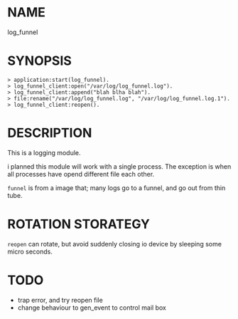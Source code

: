 NAME
====

log_funnel

SYNOPSIS
========

    > application:start(log_funnel).
    > log_funnel_client:open("/var/log/log_funnel.log").
    > log_funnel_client:append("blah blha blah").
    > file:rename("/var/log/log_funnel.log", "/var/log/log_funnel.log.1").
    > log_funnel_client:reopen().

DESCRIPTION
===========

This is a logging module.

i planned this module will work with a single process.
The exception is when all processes have opend different file each other.

`funnel` is from a image that;
many logs go to a funnel, and go out from thin tube.

ROTATION STORATEGY
==================

`reopen` can rotate, but avoid suddenly closing io device by
sleeping some micro seconds.

TODO
====

- trap error, and try reopen file
- change behaviour to gen_event to control mail box
